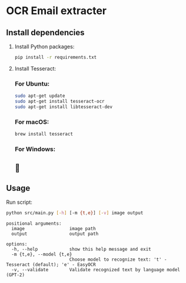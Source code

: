# OCR Email extracter

## Install dependencies

1. Install Python packages:

    ```sh
    pip install -r requirements.txt
    ```

2. Install Tesseract:

    ### For Ubuntu:

    ```sh
    sudo apt-get update
    sudo apt-get install tesseract-ocr
    sudo apt-get install libtesseract-dev
    ```

    ### For macOS:

    ```sh
    brew install tesseract
    ```

    ### For Windows:
    ## 🫡
    

## Usage

Run script:

```sh
python src/main.py [-h] [-m {t,e}] [-v] image output
```

```
positional arguments:
  image                 image path
  output                output path

options:
  -h, --help            show this help message and exit
  -m {t,e}, --model {t,e}
                        Choose model to recognize text: 't' - Tesseract (default); 'e' - EasyOCR
  -v, --validate        Validate recognized text by language model (GPT-2)
```